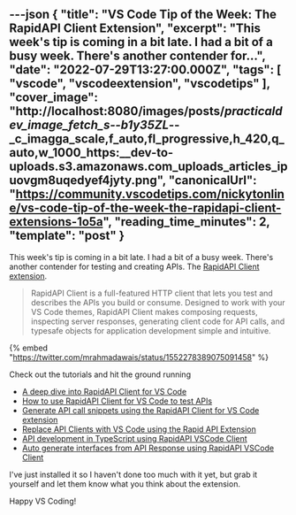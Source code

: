 ---json
{
  "title": "VS Code Tip of the Week: The RapidAPI Client Extension",
  "excerpt": "This week's tip is coming in a bit late. I had a bit of a busy week. There's another contender for...",
  "date": "2022-07-29T13:27:00.000Z",
  "tags": [
    "vscode",
    "vscodeextension",
    "vscodetips"
  ],
  "cover_image": "http://localhost:8080/images/posts/_practicaldev_image_fetch_s--b1y35ZL_--_c_imagga_scale,f_auto,fl_progressive,h_420,q_auto,w_1000_https:__dev-to-uploads.s3.amazonaws.com_uploads_articles_ipuovgm8uqedyef4jyty.png",
  "canonicalUrl": "https://community.vscodetips.com/nickytonline/vs-code-tip-of-the-week-the-rapidapi-client-extensions-1o5a",
  "reading_time_minutes": 2,
  "template": "post"
}
---

This week's tip is coming in a bit late. I had a bit of a busy week. There's another contender for testing and creating APIs. The [RapidAPI Client extension](https://marketplace.visualstudio.com/items?itemName=RapidAPI.vscode-rapidapi-client).

> RapidAPI Client is a full-featured HTTP client that lets you test and describes the APIs you build or consume. Designed to work with your VS Code themes, RapidAPI Client makes composing requests, inspecting server responses, generating client code for API calls, and typesafe objects for application development simple and intuitive.

{% embed "https://twitter.com/mrahmadawais/status/1552278389075091458" %}

Check out the tutorials and hit the ground running

* [A deep dive into RapidAPI Client for VS Code](https://rapidapi.com/guides/a-deep-dive-into-rapidapi-client-for-vs-code)
* [How to use RapidAPI Client for  VS Code to test APIs](https://rapidapi.com/guides/how-to-use-rapidapi-client-for-vscode-to-test-apis)
* [Generate API call snippets using the RapidAPI Client for VS Code extension](https://rapidapi.com/guides/generate-api-call-snippets-using-rapidapi-vscode-extension)
* [Replace API Clients with VS Code using the Rapid API Extension](https://rapidapi.com/guides/replace-api-clients-with-vscode-using-the-rapidapi-extension)
* [API development in TypeScript using RapidAPI VSCode Client](https://rapidapi.com/guides/api-development-in-typescript-using-rapidapi-vscode-client)
* [Auto generate interfaces from API Response using RapidAPI VSCode Client](https://rapidapi.com/guides/auto-generate-interfaces-from-api-response-using-rapidapi-vscode-client)

I've just installed it so I haven't done too much with it yet, but grab it yourself and let them know what you think about the extension.

Happy VS Coding!
